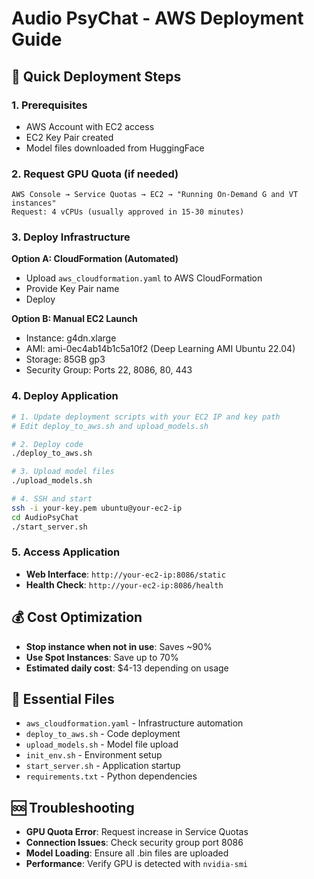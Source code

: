 # Audio PsyChat - AWS Deployment Guide

## 🚀 Quick Deployment Steps

### 1. Prerequisites
- AWS Account with EC2 access
- EC2 Key Pair created
- Model files downloaded from HuggingFace

### 2. Request GPU Quota (if needed)
```
AWS Console → Service Quotas → EC2 → "Running On-Demand G and VT instances"
Request: 4 vCPUs (usually approved in 15-30 minutes)
```

### 3. Deploy Infrastructure
**Option A: CloudFormation (Automated)**
- Upload `aws_cloudformation.yaml` to AWS CloudFormation
- Provide Key Pair name
- Deploy

**Option B: Manual EC2 Launch**
- Instance: g4dn.xlarge
- AMI: ami-0ec4ab14b1c5a10f2 (Deep Learning AMI Ubuntu 22.04)
- Storage: 85GB gp3
- Security Group: Ports 22, 8086, 80, 443

### 4. Deploy Application
```bash
# 1. Update deployment scripts with your EC2 IP and key path
# Edit deploy_to_aws.sh and upload_models.sh

# 2. Deploy code
./deploy_to_aws.sh

# 3. Upload model files
./upload_models.sh

# 4. SSH and start
ssh -i your-key.pem ubuntu@your-ec2-ip
cd AudioPsyChat
./start_server.sh
```

### 5. Access Application
- **Web Interface**: `http://your-ec2-ip:8086/static`
- **Health Check**: `http://your-ec2-ip:8086/health`

## 💰 Cost Optimization
- **Stop instance when not in use**: Saves ~90%
- **Use Spot Instances**: Save up to 70%
- **Estimated daily cost**: $4-13 depending on usage

## 🔧 Essential Files
- `aws_cloudformation.yaml` - Infrastructure automation
- `deploy_to_aws.sh` - Code deployment
- `upload_models.sh` - Model file upload
- `init_env.sh` - Environment setup
- `start_server.sh` - Application startup
- `requirements.txt` - Python dependencies

## 🆘 Troubleshooting
- **GPU Quota Error**: Request increase in Service Quotas
- **Connection Issues**: Check security group port 8086
- **Model Loading**: Ensure all .bin files are uploaded
- **Performance**: Verify GPU is detected with `nvidia-smi`

